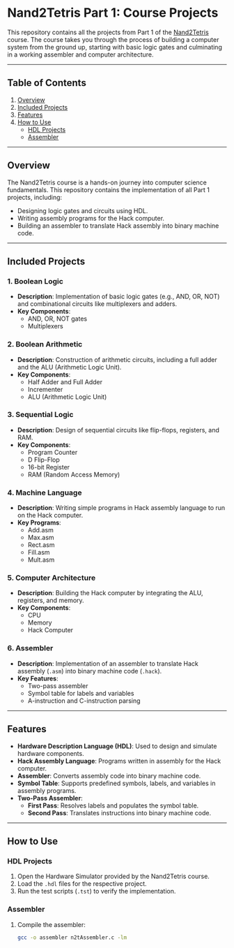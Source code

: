 # Nand2Tetris Part 1: Course Projects

This repository contains all the projects from Part 1 of the [Nand2Tetris](https://www.nand2tetris.org/) course. The course takes you through the process of building a computer system from the ground up, starting with basic logic gates and culminating in a working assembler and computer architecture.

---

## Table of Contents
1. [Overview](#overview)
2. [Included Projects](#included-projects)
3. [Features](#features)
4. [How to Use](#how-to-use)
   - [HDL Projects](#hdl-projects)
   - [Assembler](#assembler)

---

## Overview

The Nand2Tetris course is a hands-on journey into computer science fundamentals. This repository contains the implementation of all Part 1 projects, including:
- Designing logic gates and circuits using HDL.
- Writing assembly programs for the Hack computer.
- Building an assembler to translate Hack assembly into binary machine code.

---

## Included Projects

### 1. Boolean Logic
- **Description**: Implementation of basic logic gates (e.g., AND, OR, NOT) and combinational circuits like multiplexers and adders.
- **Key Components**: 
  - AND, OR, NOT gates
  - Multiplexers

### 2. Boolean Arithmetic
- **Description**: Construction of arithmetic circuits, including a full adder and the ALU (Arithmetic Logic Unit).
- **Key Components**:
  - Half Adder and Full Adder
  - Incrementer
  - ALU (Arithmetic Logic Unit)

### 3. Sequential Logic
- **Description**: Design of sequential circuits like flip-flops, registers, and RAM.
- **Key Components**:
  - Program Counter 
  - D Flip-Flop
  - 16-bit Register
  - RAM (Random Access Memory)

### 4. Machine Language
- **Description**: Writing simple programs in Hack assembly language to run on the Hack computer.
- **Key Programs**:
  - Add.asm
  - Max.asm
  - Rect.asm
  - Fill.asm
  - Mult.asm

### 5. Computer Architecture
- **Description**: Building the Hack computer by integrating the ALU, registers, and memory.
- **Key Components**:
  - CPU
  - Memory
  - Hack Computer

### 6. Assembler
- **Description**: Implementation of an assembler to translate Hack assembly (`.asm`) into binary machine code (`.hack`).
- **Key Features**:
  - Two-pass assembler
  - Symbol table for labels and variables
  - A-instruction and C-instruction parsing

---

## Features

- **Hardware Description Language (HDL)**: Used to design and simulate hardware components.
- **Hack Assembly Language**: Programs written in assembly for the Hack computer.
- **Assembler**: Converts assembly code into binary machine code.
- **Symbol Table**: Supports predefined symbols, labels, and variables in assembly programs.
- **Two-Pass Assembler**:
  - **First Pass**: Resolves labels and populates the symbol table.
  - **Second Pass**: Translates instructions into binary machine code.

---

## How to Use

### HDL Projects
1. Open the Hardware Simulator provided by the Nand2Tetris course.
2. Load the `.hdl` files for the respective project.
3. Run the test scripts (`.tst`) to verify the implementation.

### Assembler
1. Compile the assembler:
   ```bash
   gcc -o assembler n2tAssembler.c -lm
